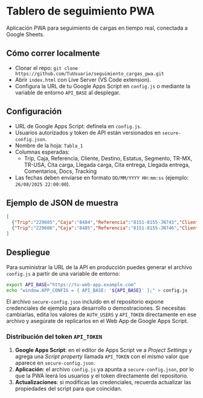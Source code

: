 # Tablero de seguimiento PWA

Aplicación PWA para seguimiento de cargas en tiempo real, conectada a Google Sheets.

## Cómo correr localmente
- Clonar el repo: `git clone https://github.com/TuUsuario/seguimiento_cargas_pwa.git`
- Abrir `index.html` con Live Server (VS Code extension).
- Configura la URL de tu Google Apps Script en `config.js` o mediante la variable de entorno `API_BASE` al desplegar.

## Configuración
- URL de Google Apps Script: defínela en `config.js`.
- Usuarios autorizados y token de API están versionados en `secure-config.json`.
- Nombre de la hoja: `Tabla_1`
- Columnas esperadas:
  - Trip, Caja, Referencia, Cliente, Destino, Estatus, Segmento, TR-MX, TR-USA, Cita carga, Llegada carga, Cita entrega, Llegada entrega, Comentarios, Docs, Tracking
- Las fechas deben enviarse en formato `DD/MM/YYYY HH:mm:ss` (ejemplo: `26/08/2025 22:00:00`).

## Ejemplo de JSON de muestra
```json
[
  {"Trip":"229605","Caja":"8484","Referencia":"8151-8155-JN743","Cliente":"Yanfeng","Destino":"Huntsville, AL","Estatus":"Mty yard","Segmento":"OTR","TR-MX":"PATIO08","TR-USA":"","Cita carga":"26/08/2025 22:00:00","Llegada carga":"26/08/2025 9:59:00"},
  {"Trip":"229606","Caja":"8485","Referencia":"8151-8155-JN746","Cliente":"Yanfeng","Destino":"Huntsville, AL","Estatus":"Drop","Segmento":"OTR","TR-MX":"","TR-USA":"","Cita carga":"27/08/2025 21:00:00","Llegada carga":""}
]

```

## Despliegue

Para suministrar la URL de la API en producción puedes generar el archivo `config.js` a partir de una variable de entorno:

```bash
export API_BASE="https://tu-web-app.example.com"
echo "window.APP_CONFIG = { API_BASE: '${API_BASE}' };" > config.js
```

El archivo `secure-config.json` incluido en el repositorio expone credenciales
de ejemplo para desarrollo o demostraciones. Si necesitas cambiarlas, edita
los valores de `AUTH_USERS` y `API_TOKEN` directamente en ese archivo y
asegúrate de replicarlos en el Web App de Google Apps Script.

### Distribución del token `API_TOKEN`

1. **Google Apps Script**: en el editor de Apps Script ve a *Project Settings*
   y agrega una *Script property* llamada `API_TOKEN` con el mismo valor que
   aparece en `secure-config.json`.
2. **Aplicación**: el archivo `config.js` ya apunta a `secure-config.json`,
   por lo que la PWA leerá los usuarios y el token directamente del repositorio.
3. **Actualizaciones**: si modificas las credenciales, recuerda actualizar las
   propiedades del script para que coincidan.

